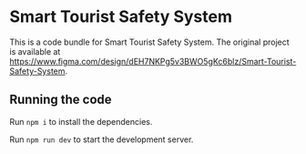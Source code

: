
  # Smart Tourist Safety System

  This is a code bundle for Smart Tourist Safety System. The original project is available at https://www.figma.com/design/dEH7NKPg5v3BWO5gKc6blz/Smart-Tourist-Safety-System.

  ## Running the code

  Run `npm i` to install the dependencies.

  Run `npm run dev` to start the development server.
  